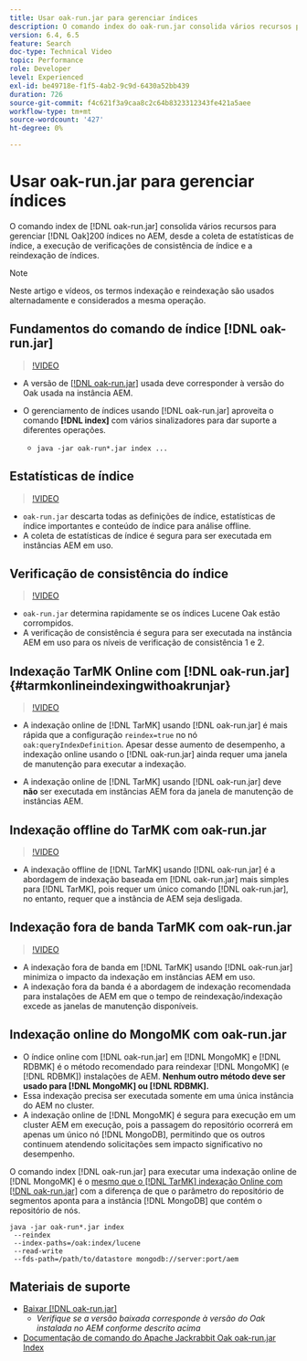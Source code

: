 ```yaml
---
title: Usar oak-run.jar para gerenciar índices
description: O comando index do oak-run.jar consolida vários recursos para gerenciar índices Oak no AEM, desde a coleta de estatísticas de índice, a execução de verificações de consistência de índice e a reindexação de índices.
version: 6.4, 6.5
feature: Search
doc-type: Technical Video
topic: Performance
role: Developer
level: Experienced
exl-id: be49718e-f1f5-4ab2-9c9d-6430a52bb439
duration: 726
source-git-commit: f4c621f3a9caa8c2c64b8323312343fe421a5aee
workflow-type: tm+mt
source-wordcount: '427'
ht-degree: 0%

---
```


# Usar oak-run.jar para gerenciar índices

O comando index de [!DNL oak-run.jar] consolida vários recursos para gerenciar [!DNL Oak]200 índices no AEM, desde a coleta de estatísticas de índice, a execução de verificações de consistência de índice e a reindexação de índices.

>[!NOTE]
>
>Neste artigo e vídeos, os termos indexação e reindexação são usados alternadamente e considerados a mesma operação.

## Fundamentos do comando de índice [!DNL oak-run.jar]

>[!VIDEO](https://video.tv.adobe.com/v/21475?quality=12&learn=on)

* A versão de [[!DNL oak-run.jar]](https://repository.apache.org/service/local/artifact/maven/redirect?r=releases&amp;g=org.apache.jackrabbit&amp;a=oak-run&amp;v=1.8.0) usada deve corresponder à versão do Oak usada na instância AEM.
* O gerenciamento de índices usando [!DNL oak-run.jar] aproveita o comando **[!DNL index]** com vários sinalizadores para dar suporte a diferentes operações.

   * `java -jar oak-run*.jar index ...`

## Estatísticas de índice

>[!VIDEO](https://video.tv.adobe.com/v/21477?quality=12&learn=on)

* `oak-run.jar` descarta todas as definições de índice, estatísticas de índice importantes e conteúdo de índice para análise offline.
* A coleta de estatísticas de índice é segura para ser executada em instâncias AEM em uso.

## Verificação de consistência do índice

>[!VIDEO](https://video.tv.adobe.com/v/21476?quality=12&learn=on)

* `oak-run.jar` determina rapidamente se os índices Lucene Oak estão corrompidos.
* A verificação de consistência é segura para ser executada na instância AEM em uso para os níveis de verificação de consistência 1 e 2.

## Indexação TarMK Online com [!DNL oak-run.jar] {#tarmkonlineindexingwithoakrunjar}

>[!VIDEO](https://video.tv.adobe.com/v/21479?quality=12&learn=on)

* A indexação online de [!DNL TarMK] usando [!DNL oak-run.jar] é mais rápida que a configuração `reindex=true` no nó `oak:queryIndexDefinition`. Apesar desse aumento de desempenho, a indexação online usando o [!DNL oak-run.jar] ainda requer uma janela de manutenção para executar a indexação.

* A indexação online de [!DNL TarMK] usando [!DNL oak-run.jar] deve **não** ser executada em instâncias AEM fora da janela de manutenção de instâncias AEM.

## Indexação offline do TarMK com oak-run.jar

>[!VIDEO](https://video.tv.adobe.com/v/21478?quality=12&learn=on)

* A indexação offline de [!DNL TarMK] usando [!DNL oak-run.jar] é a abordagem de indexação baseada em [!DNL oak-run.jar] mais simples para [!DNL TarMK], pois requer um único comando [!DNL oak-run.jar], no entanto, requer que a instância de AEM seja desligada.

## Indexação fora de banda TarMK com oak-run.jar

>[!VIDEO](https://video.tv.adobe.com/v/21480?quality=12&learn=on)

* A indexação fora de banda em [!DNL TarMK] usando [!DNL oak-run.jar] minimiza o impacto da indexação em instâncias AEM em uso.
* A indexação fora da banda é a abordagem de indexação recomendada para instalações de AEM em que o tempo de reindexação/indexação excede as janelas de manutenção disponíveis.

## Indexação online do MongoMK com oak-run.jar

* O índice online com [!DNL oak-run.jar] em [!DNL MongoMK] e [!DNL RDBMK] é o método recomendado para reindexar [!DNL MongoMK] (e [!DNL RDBMK]) instalações de AEM. **Nenhum outro método deve ser usado para [!DNL MongoMK] ou [!DNL RDBMK].**
* Essa indexação precisa ser executada somente em uma única instância do AEM no cluster.
* A indexação online de [!DNL MongoMK] é segura para execução em um cluster AEM em execução, pois a passagem do repositório ocorrerá em apenas um único nó [!DNL MongoDB], permitindo que os outros continuem atendendo solicitações sem impacto significativo no desempenho.

O comando index [!DNL oak-run.jar] para executar uma indexação online de [!DNL MongoMK] é o [mesmo que o [!DNL TarMK] indexação Online com [!DNL oak-run.jar]](#tarmkonlineindexingwithoakrunjar) com a diferença de que o parâmetro do repositório de segmentos aponta para a instância [!DNL MongoDB] que contém o repositório de nós.

```
java -jar oak-run*.jar index
 --reindex
 --index-paths=/oak:index/lucene
 --read-write
 --fds-path=/path/to/datastore mongodb://server:port/aem
```

## Materiais de suporte

* [Baixar [!DNL oak-run.jar]](https://repository.apache.org/#nexus-search;gav~org.apache.jackrabbit~oak-run~~~~kw,versionexpand)
   * *Verifique se a versão baixada corresponde à versão do Oak instalada no AEM conforme descrito acima*
* [Documentação de comando do Apache Jackrabbit Oak oak-run.jar Index](https://jackrabbit.apache.org/oak/docs/query/oak-run-indexing.html)
